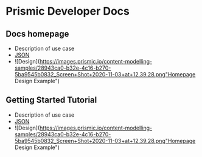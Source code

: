 # Prismic Developer Docs

## Docs homepage

* Description of use case
* [JSON]()
* ![Design](https://images.prismic.io/content-modelling-samples/28943ca0-b32e-4c16-b270-5ba9545b0832_Screen+Shot+2020-11-03+at+12.39.28.png"Homepage Design Example")

## Getting Started Tutorial

* Description of use case
* [JSON]()
* ![Design](https://images.prismic.io/content-modelling-samples/28943ca0-b32e-4c16-b270-5ba9545b0832_Screen+Shot+2020-11-03+at+12.39.28.png"Homepage Design Example")
